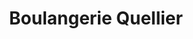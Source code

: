 ---
title: "Boulangerie Quellier"
url: /herouville-saint-clair/boulangerie-quellier/
shop: boulangerie
---